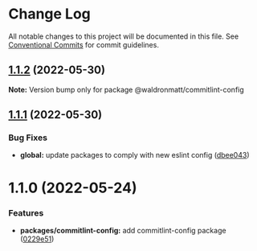 # Change Log

All notable changes to this project will be documented in this file.
See [Conventional Commits](https://conventionalcommits.org) for commit guidelines.

## [1.1.2](https://github.com/waldronmatt/shareable-configs/compare/@waldronmatt/commitlint-config@1.1.1...@waldronmatt/commitlint-config@1.1.2) (2022-05-30)

**Note:** Version bump only for package @waldronmatt/commitlint-config





## [1.1.1](https://github.com/waldronmatt/shareable-configs/compare/@waldronmatt/commitlint-config@1.1.0...@waldronmatt/commitlint-config@1.1.1) (2022-05-30)


### Bug Fixes

* **global:** update packages to comply with new eslint config ([dbee043](https://github.com/waldronmatt/shareable-configs/commit/dbee043b0a6b0a1d99e44e6cb8af9fa52133aab9))





# 1.1.0 (2022-05-24)


### Features

* **packages/commitlint-config:** add commitlint-config package ([0229e51](https://github.com/waldronmatt/shareable-configs/commit/0229e519234ca8b4c3738589955db9ac5fe991bf))
